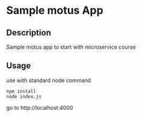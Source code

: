 # Sample motus App

## Description 

Sample motus app
to start with microservice course

 ## Usage 
 
 use with standard node command
 
 ```
 npm install
 node index.js
 ```

go to http://localhost:4000
